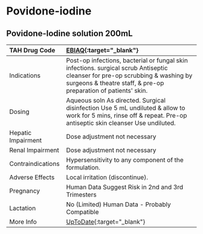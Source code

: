 # Povidone-iodine

## Povidone-Iodine solution 200mL

| TAH Drug Code      | [EBIAQ](https://www.tahsda.org.tw/drugs/hissearch.php?drug_code=EBIAQ){:target="_blank"}                                                                                                        |
|:-------------------|:------------------------------------------------------------------------------------------------------------------------------------------------------------------------------------------------|
| Indications        | Post-op infections, bacterial or fungal skin infections. surgical scrub Antiseptic cleanser for pre-op scrubbing & washing by surgeons & theatre staff, & pre-op preparation of patients' skin. |
| Dosing             | Aqueous soln As directed. Surgical disinfection Use 5 mL undiluted & allow to work for 5 mins, rinse off & repeat. Pre-op antiseptic skin cleanser Use undiluted.                               |
| Hepatic Impairment | Dose adjustment not necessary                                                                                                                                                                   |
| Renal Impairment   | Dose adjustment not necessary                                                                                                                                                                   |
| Contraindications  | Hypersensitivity to any component of the formulation.                                                                                                                                           |
| Adverse Effects    | Local irritation (discontinue).                                                                                                                                                                 |
| Pregnancy          | Human Data Suggest Risk in 2nd and 3rd Trimesters                                                                                                                                               |
| Lactation          | No (Limited) Human Data - Probably Compatible                                                                                                                                                   |
| More Info          | [UpToDate](https://www.uptodate.com/contents/povidone-iodine-drug-information){:target="_blank"}                                                                                                |

